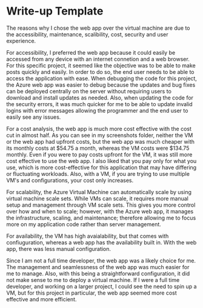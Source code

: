 # Write-up Template

The reasons why I chose the web app over the virtual machine are due to the accessibility, maintenance, scalibility, cost, security and user experience. 

For accessibility, I preferred the web app because it could easily be accessed from any device with an internet connetion and a web browser. For this specific project, it seemed like the objective was to be able to make posts quickly and easily. In order to do so, the end user needs to be able to access the application with ease. 
When debugging the code for this project, the Azure web app was easier to debug because the updates and bug fixes can be deployed centrally on the server without requiring users to download and install updates as needed. Also, when updating the code for the security errors, it was much quicker for me to be able to update invalid logins with error messages allowing the programmer and the end user to easily see any issues. 

For a cost analysis, the web app is much more cost effective with the cost cut in almost half. As you can see in my screenshots folder, neither the VM or the web app had upfront costs, but the web app was much cheaper with its monthly costs at $54.75 a month, whereas the VM costs were $134.75 monthly. Even if you were to pay costs upfront for the VM, it was still more cost effective to use the web app. I also liked that you pay only for what you use, which is more cost-effective for this application that may have differing or fluctuating workloads. Also, with a VM, if you are trying to use multiple VM's and configurations, your cost only increases. 

For scalability, the Azure Virtual Machine can automatically scale by using virtual machine scale sets. While VMs can scale, it requires more manual setup and management through VM scale sets. This gives you more control over how and when to scale; however, with the Azure web app, it manages the infrastructure, scaling, and maintenance; therefore allowing me to focus more on my application code rather than server management. 

For availability, the VM has high avaialability, but that comes with confiuguration, whereas a web app has the availability built in. With the web app, there was less manual configuration. 

Since I am not a full time developer, the web app was a likely choice for me. The management and seamlessness of the web app was much easier for me to manage. Also, with this being a straightforward configuration, it did not make sense to me to deploy a virtual machine.
If I were a full time developer, and working on a larger project, I could see the need to spin up a VM, but for this project in particular, the web app seemed more cost effective and more efficient. 
